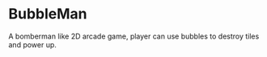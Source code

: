 # BubbleMan

A bomberman like 2D arcade game, player can use bubbles to destroy tiles and power up. <br/>
